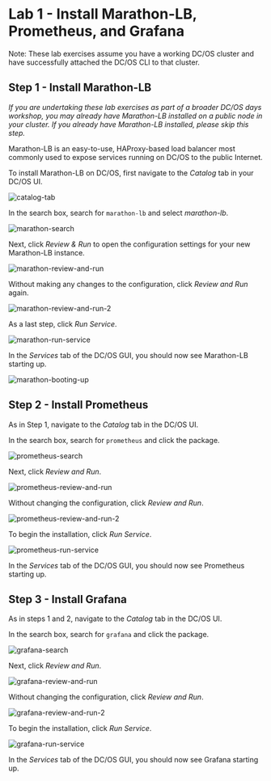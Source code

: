 # Lab 1 - Install Marathon-LB, Prometheus, and Grafana

Note: These lab exercises assume you have a working DC/OS cluster and have successfully attached the DC/OS CLI to that cluster. 


## Step 1 - Install Marathon-LB 

_If you are undertaking these lab exercises as part of a broader DC/OS days workshop, you may already have Marathon-LB installed on a public node in your cluster. If you already have Marathon-LB installed, please skip this step._

Marathon-LB is an easy-to-use, HAProxy-based load balancer most commonly used to expose services running on DC/OS to the public Internet.

To install Marathon-LB on DC/OS, first navigate to the *Catalog* tab in your DC/OS UI.

![catalog-tab](https://github.com/gregpalmr/dcos-workshop-2019-03-19/blob/master/screenshots/catalog-tab.png)


In the search box, search for `marathon-lb` and select *marathon-lb*.

![marathon-search](https://github.com/gregpalmr/dcos-workshop-2019-03-19/blob/master/screenshots/marathon-search.png)

Next, click *Review & Run* to open the configuration settings for your new Marathon-LB instance.

![marathon-review-and-run](https://github.com/gregpalmr/dcos-workshop-2019-03-19/blob/master/screenshots/marathon-review-and-run.png)

Without making any changes to the configuration, click *Review and Run* again.

![marathon-review-and-run-2](https://github.com/gregpalmr/dcos-workshop-2019-03-19/blob/master/screenshots/marathon-review-and-run-2.png)

As a last step, click *Run Service*.

![marathon-run-service](https://github.com/gregpalmr/dcos-workshop-2019-03-19/blob/master/screenshots/marathon-run-service.png)

In the *Services* tab of the DC/OS GUI, you should now see Marathon-LB starting up.

![marathon-booting-up](https://github.com/gregpalmr/dcos-workshop-2019-03-19/blob/master/screenshots/marathon-booting-up.png)


## Step 2 - Install Prometheus

As in Step 1, navigate to the *Catalog* tab in the DC/OS UI.

In the search box, search for `prometheus` and click the package.

![prometheus-search](https://github.com/gregpalmr/dcos-workshop-2019-03-19/blob/master/screenshots/prometheus-search.png)

Next, click *Review and Run*.

![prometheus-review-and-run](https://github.com/gregpalmr/dcos-workshop-2019-03-19/blob/master/screenshots/prometheus-review-and-run.png)

Without changing the configuration, click *Review and Run*.

![prometheus-review-and-run-2](https://github.com/gregpalmr/dcos-workshop-2019-03-19/blob/master/screenshots/prometheus-review-and-run-2.png)

To begin the installation, click *Run Service*.

![prometheus-run-service](https://github.com/gregpalmr/dcos-workshop-2019-03-19/blob/master/screenshots/prometheus-run-service.png)

In the *Services* tab of the DC/OS GUI, you should now see Prometheus starting up.

## Step 3 - Install Grafana

As in steps 1 and 2, navigate to the *Catalog* tab in the DC/OS UI.

In the search box, search for `grafana` and click the package.

![grafana-search](https://github.com/gregpalmr/dcos-workshop-2019-03-19/blob/master/screenshots/grafana-search.png)

Next, click *Review and Run*.

![grafana-review-and-run](https://github.com/gregpalmr/dcos-workshop-2019-03-19/blob/master/screenshots/grafana-review-and-run.png)

Without changing the configuration, click *Review and Run*.

![grafana-review-and-run-2](https://github.com/gregpalmr/dcos-workshop-2019-03-19/blob/master/screenshots/grafana-review-and-run-2.png)

To begin the installation, click *Run Service*.

![grafana-run-service](https://github.com/gregpalmr/dcos-workshop-2019-03-19/blob/master/screenshots/grafana-run-service.png)

In the *Services* tab of the DC/OS GUI, you should now see Grafana starting up.
